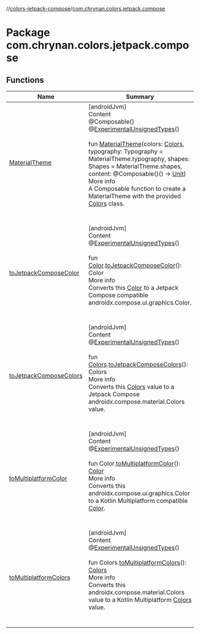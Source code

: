 //[colors-jetpack-compose](../../index.md)/[com.chrynan.colors.jetpack.compose](index.md)



# Package com.chrynan.colors.jetpack.compose  


## Functions  
  
|  Name |  Summary | 
|---|---|
| <a name="com.chrynan.colors.jetpack.compose//MaterialTheme/#com.chrynan.colors.theme.Colors#androidx.compose.material.Typography#androidx.compose.material.Shapes#kotlin.Function0[kotlin.Unit]/PointingToDeclaration/"></a>[MaterialTheme](-material-theme.md)| <a name="com.chrynan.colors.jetpack.compose//MaterialTheme/#com.chrynan.colors.theme.Colors#androidx.compose.material.Typography#androidx.compose.material.Shapes#kotlin.Function0[kotlin.Unit]/PointingToDeclaration/"></a>[androidJvm]  <br>Content  <br>@Composable()  <br>@[ExperimentalUnsignedTypes](https://kotlinlang.org/api/latest/jvm/stdlib/kotlin/-experimental-unsigned-types/index.html)()  <br>  <br>fun [MaterialTheme](-material-theme.md)(colors: [Colors](../../../colors-theme/colors-theme/com.chrynan.colors.theme/-colors/index.md), typography: Typography = MaterialTheme.typography, shapes: Shapes = MaterialTheme.shapes, content: @Composable()() -> [Unit](https://kotlinlang.org/api/latest/jvm/stdlib/kotlin/-unit/index.html))  <br>More info  <br>A Composable function to create a MaterialTheme with the provided [Colors](../../../colors-theme/colors-theme/com.chrynan.colors.theme/-colors/index.md) class.  <br><br><br>|
| <a name="com.chrynan.colors.jetpack.compose//toJetpackComposeColor/com.chrynan.colors.Color#/PointingToDeclaration/"></a>[toJetpackComposeColor](to-jetpack-compose-color.md)| <a name="com.chrynan.colors.jetpack.compose//toJetpackComposeColor/com.chrynan.colors.Color#/PointingToDeclaration/"></a>[androidJvm]  <br>Content  <br>@[ExperimentalUnsignedTypes](https://kotlinlang.org/api/latest/jvm/stdlib/kotlin/-experimental-unsigned-types/index.html)()  <br>  <br>fun [Color](../../../colors-core/colors-core/com.chrynan.colors/-color/index.md).[toJetpackComposeColor](to-jetpack-compose-color.md)(): Color  <br>More info  <br>Converts this [Color](../../../colors-core/colors-core/com.chrynan.colors/-color/index.md) to a Jetpack Compose compatible androidx.compose.ui.graphics.Color.  <br><br><br>|
| <a name="com.chrynan.colors.jetpack.compose//toJetpackComposeColors/com.chrynan.colors.theme.Colors#/PointingToDeclaration/"></a>[toJetpackComposeColors](to-jetpack-compose-colors.md)| <a name="com.chrynan.colors.jetpack.compose//toJetpackComposeColors/com.chrynan.colors.theme.Colors#/PointingToDeclaration/"></a>[androidJvm]  <br>Content  <br>@[ExperimentalUnsignedTypes](https://kotlinlang.org/api/latest/jvm/stdlib/kotlin/-experimental-unsigned-types/index.html)()  <br>  <br>fun [Colors](../../../colors-theme/colors-theme/com.chrynan.colors.theme/-colors/index.md).[toJetpackComposeColors](to-jetpack-compose-colors.md)(): Colors  <br>More info  <br>Converts this [Colors](../../../colors-theme/colors-theme/com.chrynan.colors.theme/-colors/index.md) value to a Jetpack Compose androidx.compose.material.Colors value.  <br><br><br>|
| <a name="com.chrynan.colors.jetpack.compose//toMultiplatformColor/androidx.compose.ui.graphics.Color#/PointingToDeclaration/"></a>[toMultiplatformColor](to-multiplatform-color.md)| <a name="com.chrynan.colors.jetpack.compose//toMultiplatformColor/androidx.compose.ui.graphics.Color#/PointingToDeclaration/"></a>[androidJvm]  <br>Content  <br>@[ExperimentalUnsignedTypes](https://kotlinlang.org/api/latest/jvm/stdlib/kotlin/-experimental-unsigned-types/index.html)()  <br>  <br>fun Color.[toMultiplatformColor](to-multiplatform-color.md)(): [Color](../../../colors-core/colors-core/com.chrynan.colors/-color/index.md)  <br>More info  <br>Converts this androidx.compose.ui.graphics.Color to a Kotlin Multiplatform compatible [Color](../../../colors-core/colors-core/com.chrynan.colors/-color/index.md).  <br><br><br>|
| <a name="com.chrynan.colors.jetpack.compose//toMultiplatformColors/androidx.compose.material.Colors#/PointingToDeclaration/"></a>[toMultiplatformColors](to-multiplatform-colors.md)| <a name="com.chrynan.colors.jetpack.compose//toMultiplatformColors/androidx.compose.material.Colors#/PointingToDeclaration/"></a>[androidJvm]  <br>Content  <br>@[ExperimentalUnsignedTypes](https://kotlinlang.org/api/latest/jvm/stdlib/kotlin/-experimental-unsigned-types/index.html)()  <br>  <br>fun Colors.[toMultiplatformColors](to-multiplatform-colors.md)(): [Colors](../../../colors-theme/colors-theme/com.chrynan.colors.theme/-colors/index.md)  <br>More info  <br>Converts this androidx.compose.material.Colors value to a Kotlin Multiplatform [Colors](../../../colors-theme/colors-theme/com.chrynan.colors.theme/-colors/index.md) value.  <br><br><br>|

